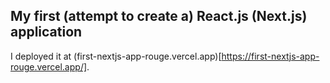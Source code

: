 ## My first (attempt to create a) React.js (Next.js) application
I deployed it at (first-nextjs-app-rouge.vercel.app)[https://first-nextjs-app-rouge.vercel.app/].
